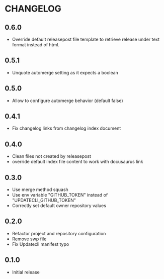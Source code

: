 # CHANGELOG

## 0.6.0

* Override default releasepost file template to retrieve release under text format instead of html.

## 0.5.1

* Unquote automerge setting as it expects a boolean

## 0.5.0

* Allow to configure automerge behavior (default false)

## 0.4.1

* Fix changelog links from changelog index document

## 0.4.0

* Clean files not created by releasepost
* override default index file content to work with docusaurus link

## 0.3.0

* Use merge method squash
* Use env variable "GITHUB_TOKEN" instead of "UPDATECLI_GITHUB_TOKEN"
* Correctly set default owner repository values

## 0.2.0

* Refactor project and repository configuration
* Remove swp file
* Fix Updatecli manifest typo

## 0.1.0

* Initial release
